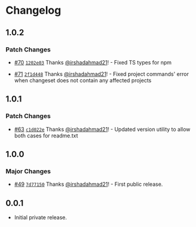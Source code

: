 # Changelog

## 1.0.2

### Patch Changes

- [#70](https://github.com/wpsocio/wp-projects/pull/70) [`1202e03`](https://github.com/wpsocio/wp-projects/commit/1202e03417f3012933cbb6ca5ea97d2926be69a8) Thanks [@irshadahmad21](https://github.com/irshadahmad21)! - Fixed TS types for npm

- [#71](https://github.com/wpsocio/wp-projects/pull/71) [`2f1d448`](https://github.com/wpsocio/wp-projects/commit/2f1d448e3f3bf9f1968088e70d1233c7ff673515) Thanks [@irshadahmad21](https://github.com/irshadahmad21)! - Fixed project commands' error when changeset does not contain any affected projects

## 1.0.1

### Patch Changes

- [#63](https://github.com/wpsocio/wp-projects/pull/63) [`c1d022e`](https://github.com/wpsocio/wp-projects/commit/c1d022eefc2341bfd5cd6b9dcfe56641f0f5a874) Thanks [@irshadahmad21](https://github.com/irshadahmad21)! - Updated version utility to allow both cases for readme.txt

## 1.0.0

### Major Changes

- [#49](https://github.com/wpsocio/wp-projects/pull/49) [`7d77150`](https://github.com/wpsocio/wp-projects/commit/7d771509c28c42b4d3e87491bbf2fd6b7ae4e8af) Thanks [@irshadahmad21](https://github.com/irshadahmad21)! - First public release.

## 0.0.1

- Initial private release.
